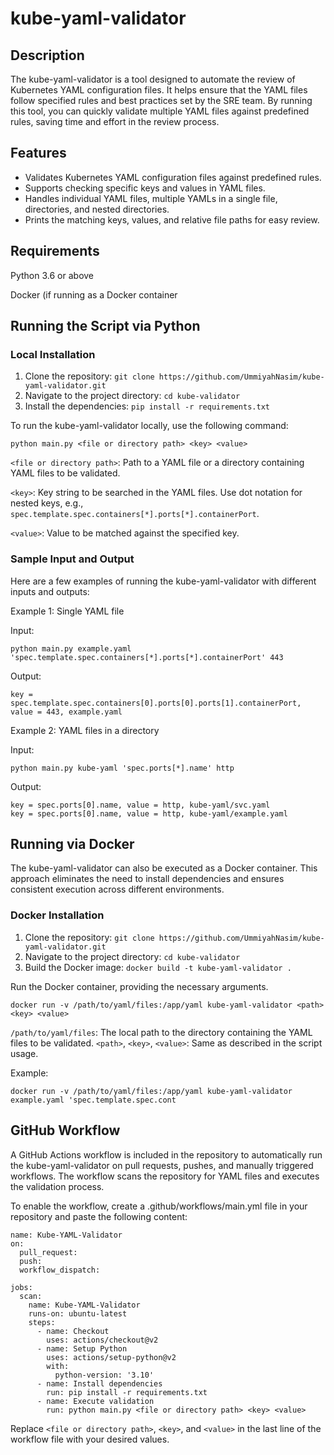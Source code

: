 # kube-yaml-validator

## Description
The kube-yaml-validator is a tool designed to automate the review of Kubernetes YAML configuration files. It helps ensure that the YAML files follow specified rules and best practices set by the SRE team. By running this tool, you can quickly validate multiple YAML files against predefined rules, saving time and effort in the review process.

## Features
- Validates Kubernetes YAML configuration files against predefined rules.
- Supports checking specific keys and values in YAML files.
- Handles individual YAML files, multiple YAMLs in a single file, directories, and nested directories.
- Prints the matching keys, values, and relative file paths for easy review.

## Requirements
Python 3.6 or above

Docker (if running as a Docker container

## Running the Script via Python

### Local Installation
1. Clone the repository: `git clone https://github.com/UmmiyahNasim/kube-yaml-validator.git`
2. Navigate to the project directory: `cd kube-validator`
3. Install the dependencies: `pip install -r requirements.txt`

To run the kube-yaml-validator locally, use the following command:

```shell
python main.py <file or directory path> <key> <value>
```

`<file or directory path>`: Path to a YAML file or a directory containing YAML files to be validated.

`<key>`: Key string to be searched in the YAML files. Use dot notation for nested keys, e.g., `spec.template.spec.containers[*].ports[*].containerPort`.

`<value>`: Value to be matched against the specified key.

### Sample Input and Output
Here are a few examples of running the kube-yaml-validator with different inputs and outputs:

Example 1: Single YAML file

Input:

```shel
python main.py example.yaml 'spec.template.spec.containers[*].ports[*].containerPort' 443 
```
Output:

``` shel
key = spec.template.spec.containers[0].ports[0].ports[1].containerPort, value = 443, example.yaml
```

Example 2: YAML files in a directory

Input:

```shel
python main.py kube-yaml 'spec.ports[*].name' http
```

Output:
```shel
key = spec.ports[0].name, value = http, kube-yaml/svc.yaml
key = spec.ports[0].name, value = http, kube-yaml/example.yaml
```

## Running via Docker


The kube-yaml-validator can also be executed as a Docker container. This approach eliminates the need to install dependencies and ensures consistent execution across different environments.

### Docker Installation
1. Clone the repository: `git clone https://github.com/UmmiyahNasim/kube-yaml-validator.git`
2. Navigate to the project directory: `cd kube-validator`
3. Build the Docker image: `docker build -t kube-yaml-validator .`

Run the Docker container, providing the necessary arguments.

```shell
docker run -v /path/to/yaml/files:/app/yaml kube-yaml-validator <path> <key> <value>
```

`/path/to/yaml/files`: The local path to the directory containing the YAML files to be validated.
`<path>`, `<key>`, `<value>`: Same as described in the script usage.

Example:

```shell
docker run -v /path/to/yaml/files:/app/yaml kube-yaml-validator example.yaml 'spec.template.spec.cont
```

  
## GitHub Workflow
A GitHub Actions workflow is included in the repository to automatically run the kube-yaml-validator on pull requests, pushes, and manually triggered workflows. The workflow scans the repository for YAML files and executes the validation process.

To enable the workflow, create a .github/workflows/main.yml file in your repository and paste the following content:

``` shell
name: Kube-YAML-Validator
on:
  pull_request:
  push:
  workflow_dispatch:

jobs:
  scan:
    name: Kube-YAML-Validator
    runs-on: ubuntu-latest
    steps:
      - name: Checkout
        uses: actions/checkout@v2
      - name: Setup Python
        uses: actions/setup-python@v2
        with:
          python-version: '3.10'
      - name: Install dependencies
        run: pip install -r requirements.txt
      - name: Execute validation
        run: python main.py <file or directory path> <key> <value>
  ```
  
  Replace `<file or directory path>`, `<key>`, and `<value>` in the last line of the workflow file with your desired values.

